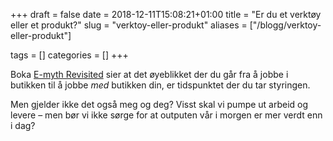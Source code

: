 +++
draft = false
date = 2018-12-11T15:08:21+01:00
title = "Er du et verktøy eller et produkt?"
slug = "verktoy-eller-produkt"
aliases = ["/blogg/verktoy-eller-produkt"]

tags = []
categories = []
+++

Boka [E-myth Revisited](https://www.amazon.com/Myth-Revisited-Small-Businesses-About-ebook/dp/B000RO9VJK/ref=sr_1_1?keywords=emyth+revisited&qid=1570993795&sr=8-1) sier at det øyeblikket der du går fra å jobbe i butikken til å jobbe _med_ butikken din, er tidspunktet der du tar styringen.

Men gjelder ikke det også meg og deg? Visst skal vi pumpe ut arbeid og levere – men bør vi ikke sørge for at outputen vår i morgen er mer verdt enn i dag?  

